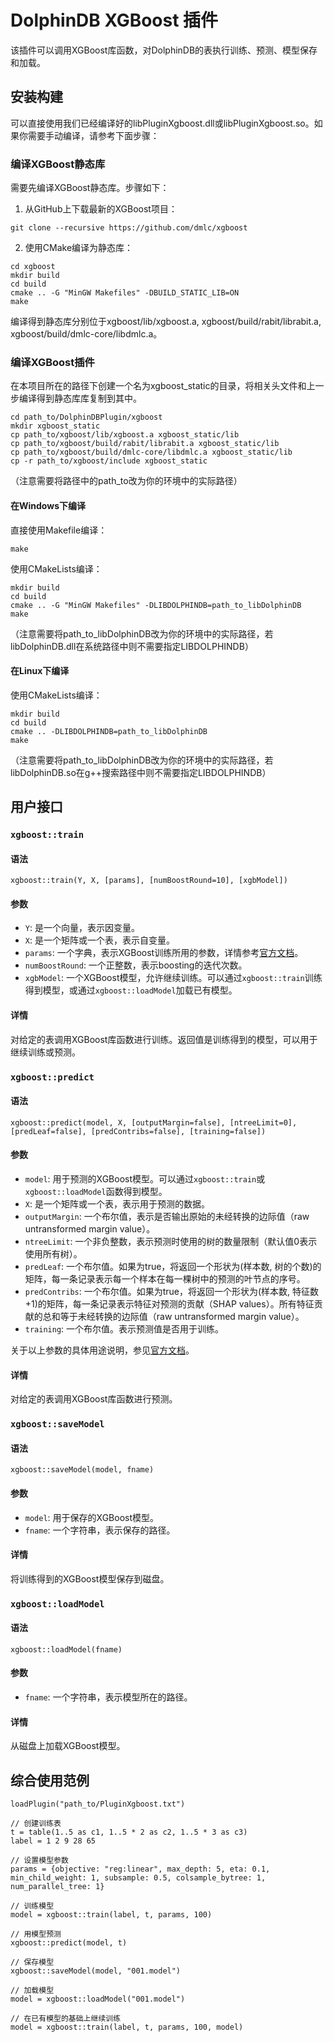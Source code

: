 # DolphinDB XGBoost 插件

该插件可以调用XGBoost库函数，对DolphinDB的表执行训练、预测、模型保存和加载。

## 安装构建

可以直接使用我们已经编译好的libPluginXgboost.dll或libPluginXgboost.so。如果你需要手动编译，请参考下面步骤：

### 编译XGBoost静态库

需要先编译XGBoost静态库。步骤如下：

1. 从GitHub上下载最新的XGBoost项目：

```
git clone --recursive https://github.com/dmlc/xgboost
```

2. 使用CMake编译为静态库：

```
cd xgboost
mkdir build
cd build
cmake .. -G "MinGW Makefiles" -DBUILD_STATIC_LIB=ON
make
```

编译得到静态库分别位于xgboost/lib/xgboost.a, xgboost/build/rabit/librabit.a, xgboost/build/dmlc-core/libdmlc.a。

### 编译XGBoost插件

在本项目所在的路径下创建一个名为xgboost_static的目录，将相关头文件和上一步编译得到静态库库复制到其中。

```
cd path_to/DolphinDBPlugin/xgboost
mkdir xgboost_static
cp path_to/xgboost/lib/xgboost.a xgboost_static/lib
cp path_to/xgboost/build/rabit/librabit.a xgboost_static/lib
cp path_to/xgboost/build/dmlc-core/libdmlc.a xgboost_static/lib
cp -r path_to/xgboost/include xgboost_static
```

（注意需要将路径中的path_to改为你的环境中的实际路径）
#### 在Windows下编译

直接使用Makefile编译：

```
make
```
使用CMakeLists编译：
```
mkdir build
cd build
cmake .. -G "MinGW Makefiles" -DLIBDOLPHINDB=path_to_libDolphinDB
make
```
（注意需要将path_to_libDolphinDB改为你的环境中的实际路径，若libDolphinDB.dll在系统路径中则不需要指定LIBDOLPHINDB）

#### 在Linux下编译
使用CMakeLists编译：
```
mkdir build
cd build
cmake .. -DLIBDOLPHINDB=path_to_libDolphinDB
make
```
（注意需要将path_to_libDolphinDB改为你的环境中的实际路径，若libDolphinDB.so在g++搜索路径中则不需要指定LIBDOLPHINDB）

## 用户接口

### `xgboost::train`

#### 语法

`xgboost::train(Y, X, [params], [numBoostRound=10], [xgbModel])`

#### 参数

- `Y`: 是一个向量，表示因变量。
- `X`: 是一个矩阵或一个表，表示自变量。
- `params`: 一个字典，表示XGBoost训练所用的参数，详情参考[官方文档](https://xgboost.readthedocs.io/en/latest/parameter.html)。
- `numBoostRound`: 一个正整数，表示boosting的迭代次数。
- `xgbModel`: 一个XGBoost模型，允许继续训练。可以通过`xgboost::train`训练得到模型，或通过`xgboost::loadModel`加载已有模型。

#### 详情

对给定的表调用XGBoost库函数进行训练。返回值是训练得到的模型，可以用于继续训练或预测。

### `xgboost::predict`

#### 语法

`xgboost::predict(model, X, [outputMargin=false], [ntreeLimit=0], [predLeaf=false], [predContribs=false], [training=false])`

#### 参数

- `model`: 用于预测的XGBoost模型。可以通过`xgboost::train`或`xgboost::loadModel`函数得到模型。
- `X`: 是一个矩阵或一个表，表示用于预测的数据。
- `outputMargin`: 一个布尔值，表示是否输出原始的未经转换的边际值（raw untransformed margin value）。
- `ntreeLimit`: 一个非负整数，表示预测时使用的树的数量限制（默认值0表示使用所有树）。
- `predLeaf`: 一个布尔值。如果为true，将返回一个形状为(样本数, 树的个数)的矩阵，每一条记录表示每一个样本在每一棵树中的预测的叶节点的序号。
- `predContribs`: 一个布尔值。如果为true，将返回一个形状为(样本数, 特征数+1)的矩阵，每一条记录表示特征对预测的贡献（SHAP values）。所有特征贡献的总和等于未经转换的边际值（raw untransformed margin value）。
- `training`: 一个布尔值。表示预测值是否用于训练。

关于以上参数的具体用途说明，参见[官方文档](https://xgboost.readthedocs.io/en/latest/python/python_api.html#xgboost.Booster.predict)。

#### 详情

对给定的表调用XGBoost库函数进行预测。

### `xgboost::saveModel`

#### 语法

`xgboost::saveModel(model, fname)`

#### 参数

- `model`: 用于保存的XGBoost模型。
- `fname`: 一个字符串，表示保存的路径。

#### 详情

将训练得到的XGBoost模型保存到磁盘。

### `xgboost::loadModel`

#### 语法

`xgboost::loadModel(fname)`

#### 参数

- `fname`: 一个字符串，表示模型所在的路径。

#### 详情

从磁盘上加载XGBoost模型。

## 综合使用范例

```
loadPlugin("path_to/PluginXgboost.txt")

// 创建训练表
t = table(1..5 as c1, 1..5 * 2 as c2, 1..5 * 3 as c3)
label = 1 2 9 28 65

// 设置模型参数
params = {objective: "reg:linear", max_depth: 5, eta: 0.1, min_child_weight: 1, subsample: 0.5, colsample_bytree: 1, num_parallel_tree: 1}

// 训练模型
model = xgboost::train(label, t, params, 100)

// 用模型预测
xgboost::predict(model, t)

// 保存模型
xgboost::saveModel(model, "001.model")

// 加载模型
model = xgboost::loadModel("001.model")

// 在已有模型的基础上继续训练
model = xgboost::train(label, t, params, 100, model)
```